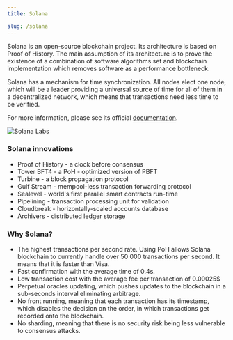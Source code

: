 ```yaml
---
title: Solana

slug: /solana
---
```


Solana is an open-source blockchain project. Its architecture is based on Proof of History. The main assumption of its architecture is to prove the existence of a combination of software algorithms set and blockchain implementation which removes software as a performance bottleneck.

Solana has a mechanism for time synchronization. All nodes elect one node, which will be a leader providing a universal source of time for all of them in a decentralized network, which means that transactions need less time to be verified.

For more information, please see its official [documentation](https://docs.solana.com/introduction).

![Solana Labs](https://i.imgur.com/xsqEZiK.jpg)

### Solana innovations

- Proof of History - a clock before consensus
- Tower BFT4 - a PoH - optimized version of PBFT
- Turbine - a block propagation protocol
- Gulf Stream - mempool-less transaction forwarding protocol
- Sealevel - world's first parallel smart contracts run-time
- Pipelining - transaction processing unit for validation
- Cloudbreak - horizontally-scaled accounts database
- Archivers - distributed ledger storage

### Why Solana?

- The highest transactions per second rate. Using PoH allows Solana blockchain to currently handle over 50 000 transactions per second. It means that it is faster than Visa.
- Fast confirmation with the average time of 0.4s.
- Low transaction cost with the average fee per transaction of 0.00025$
- Perpetual oracles updating, which pushes updates to the blockchain in a sub-seconds interval eliminating arbitrage.
- No front running, meaning that each transaction has its timestamp, which disables the decision on the order, in which transactions get recorded onto the blockchain.
- No sharding, meaning that there is no security risk being less vulnerable to consensus attacks.
